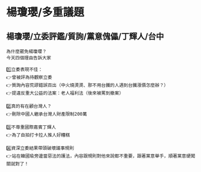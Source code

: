 # 楊瓊瓔/多重議題

## 楊瓊瓔/立委評鑑/質詢/黨意傀儡/丁輝人/台中

```
為什麼罷免楊瓊瓔？
今天四個理由告訴大家

1️⃣立委表現不佳：
👉曾被評為待觀察立委
👉質詢內容荒謬錯誤百出（中火燒燙燙、那不用台鐵的人遇到台鐵漲價怎麼辦？）
👉提違反重大公益的法案：老人福利法（後來被罵到撤案）

2️⃣真的有在顧台灣人？
👉刪除中國人繼承台灣人財產限制200萬

3️⃣不尊重國際嘉賓丁輝人
👉為了自拍打卡拉人推人好糟糕

4️⃣資深立委結果帶頭破壞議事規則
👉站在韓國瑜旁邊當惡法的護法，內容跟規則對他來說都不重要，跟著黨意舉手，順著黨意硬闖關就對了！
```